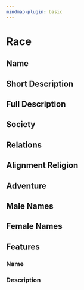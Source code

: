 ```yaml
---
mindmap-plugin: basic
---
```

# Race

## Name

## Short Description

## Full Description

## Society

## Relations

## Alignment Religion

## Adventure

## Male Names

## Female Names

## Features

### Name

### Description
